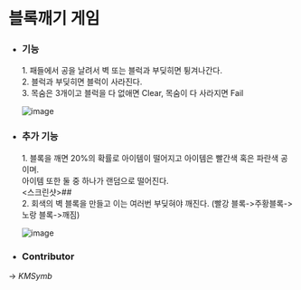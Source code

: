 <h1>블록깨기 게임</h1>

- <h3>기능</h3>   
    1. 패들에서 공을 날려서 벽 또는 블럭과 부딪히면 튕겨나간다. <br/>
    2. 블럭과 부딪히면 블럭이 사라진다. <br/>
    3. 목숨은 3개이고 블럭을 다 없애면 Clear, 목숨이 다 사라지면 Fail <br/>
    
     ![image](https://github.com/user-attachments/assets/44ce9fbe-0bde-4e03-ae21-6a9e556e391f)

- <h3>추가 기능</h3>   
    1. 블록을 깨면 20%의 확률로 아이템이 떨어지고 아이템은 빨간색 혹은 파란색 공이며. <br/>
       아이템 또한 둘 중 하나가 랜덤으로 떨어진다. <br/>
    <스크린샷>##</스크린샷> <br/>
    2. 회색의 벽 블록을 만들고 이는 여러번 부딪혀야 깨진다. (빨강 블록->주황블록->노랑 블록->깨짐) <br/> 
    
    ![image](https://github.com/user-attachments/assets/51ffce83-f845-48b0-a9dd-619c4be7dc4f)

  
- <h3>Contributor</h3>
-> *KMSymb*
